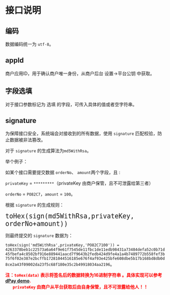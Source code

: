 # 接口说明



## 编码

数据编码统一为 `utf-8`。



## appId

商户应用ID，用于确认商户唯一身份，从商户后台 设置->平台公钥 中获取。

## 字段选填


对于接口参数标记为 选填 的字段，可传入具体的值或者空字符串。



## signature

为保障接口安全，系统端会对接收到的所有数据，使用 `signature` 匹配校验，防止数据被非法篡改。

对于 `signature` 的生成算法为`md5WithRsa`。

举个例子：

如某个接口需要提交数据 `orderNo`、 `amount`两个字段，且 :

`privateKey` = `*********`（privateKey 由商户保管，且不可泄露给第三者）

`orderNo` = `PO82C7`，`amount` =  `100`。

根据 `signature` 的生成规则：

<font size=5 >`toHex(sign(md5WithRsa,privateKey, orderNo+amount))`</font>

则最终提交的 `signature` 数据为：

`toHex(sign('md5WithRsa',privateKey,'PO82C7100')) = 4263378beb1c22573a6a64f9e61f7545de11fbc1de11edb98431a73484defa52c0b71d45fbefa4c8502bf916e889441aacd7f9643b2fedb424d9fe4a1a4b7489772b558fef3b75f6f02e387e2bcffb17281044516185e676f4af93e425bfe608dbe5b17b168bd8db0d8ce2a43f09002da23f5c68f180e35c2b49918034aa2196`。



<font color=red>**注：`toHex(data)` 表示将签名后的数据转换为16进制字符串 。具体实现可以参考[dPay demo](https://github.com/usoppz/dPayDemo-java). <br>&nbsp;&nbsp;&nbsp;&nbsp;   `privateKey` 由商户从平台获取后由自身保管，且不可泄露给他人！！**</font>

